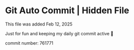 # Git Auto Commit | Hidden File

This file was added Feb 12, 2025

Just for fun and keeping my daily git commit active 🤪

commit number: 761771
